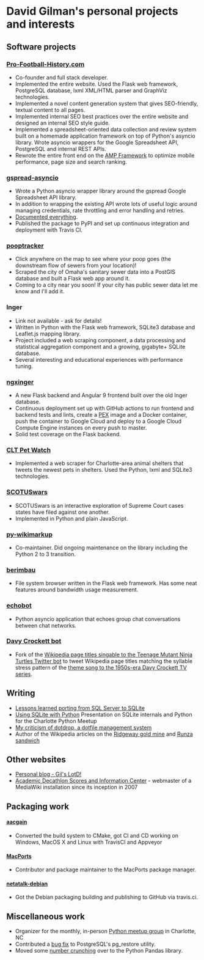 # David Gilman's personal projects and interests
## Software projects

### [Pro-Football-History.com](https://pro-football-history.com)
* Co-founder and full stack developer.
* Implemented the entire website. Used the Flask web framework, PostgreSQL database, lxml XML/HTML parser and GraphViz technologies.
* Implemented a novel content generation system that gives SEO-friendly, textual content to all pages.
* Implemented internal SEO best practices over the entire website and designed an internal SEO style guide.
* Implemented a spreadsheet-oriented data collection and review system built on a homemade application framework on top of Python's asyncio library. Wrote asyncio wrappers for the Google Spreadsheet API, PostgreSQL and internal REST APIs.
* Rewrote the entire front end on the [AMP Framework](https://amp.dev/) to optimize mobile performance, page size and search ranking.

### [gspread-asyncio](https://pypi.org/project/gspread-asyncio/)
* Wrote a Python asyncio wrapper library around the gspread Google Spreadsheet API library.
* In addition to wrapping the existing API wrote lots of useful logic around managing credentials, rate throttling and error handling and retries.
* [Documented everything](https://gspread-asyncio.readthedocs.io/en/latest/).
* Published the package to PyPI and set up continuous integration and deployment with Travis CI.

### [pooptracker](https://poop.gilslotd.com/?city=omaha)
* Click anywhere on the map to see where your poop goes (the downstream flow of sewers from your location)!
* Scraped the city of Omaha's sanitary sewer data into a PostGIS database and built a Flask web app around it.
* Coming to a city near you soon! If your city has public sewer data let me know and I'll add it.

### Inger
* Link not available - ask for details!
* Written in Python with the Flask web framework, SQLite3 database and Leaflet.js mapping library.
* Project included a web scraping component, a data processing and statistical aggregation component and a growing, gigabyte+ SQLite database.
* Several interesting and educational experiences with performance tuning.

### [ngxinger](https://github.com/dgilman/ngxinger/)
* A new Flask backend and Angular 9 frontend built over the old Inger database.
* Continuous deployment set up with GitHub actions to run frontend and backend tests and lints, create a [PEX](https://github.com/pantsbuild/pex) image and a Docker container, push the container to Google Cloud and deploy to a Google Cloud Compute Engine instances on every push to master.
* Solid test coverage on the Flask backend.

### [CLT Pet Watch](https://github.com/dgilman/petwatch)
* Implemented a web scraper for Charlotte-area animal shelters that tweets the newest pets in shelters. Used the Python, lxml and SQLite3 technologies.

### [SCOTUSwars](https://scotuswars.gilslotd.com/)
* SCOTUSwars is an interactive exploration of Supreme Court cases states have filed against one another.
* Implemented in Python and plain JavaScript.

### [py-wikimarkup](https://github.com/dgilman/py-wikimarkup)
* Co-maintainer. Did ongoing maintenance on the library including the Python 2 to 3 transition.

### [berimbau](https://github.com/dgilman/berimbau)
* File system browser written in the Flask web framework. Has some neat features around bandwidth usage measurement.

### [echobot](https://github.com/dgilman/echobot)
* Python asyncio application that echoes group chat conversations between chat networks.

### [Davy Crockett bot](https://github.com/dgilman/tmnt_wikipedia_bot)
* Fork of the [Wikipedia page titles singable to the Teenage Mutant Ninja Turtles Twitter bot](https://twitter.com/wiki_tmnt) to tweet Wikipedia page titles matching the syllable stress pattern of the [theme song to the 1950s-era Davy Crockett TV series](https://www.youtube.com/watch?v=txcRQedoEyY).

## Writing
* [Lessons learned porting from SQL Server to SQLite](https://gilslotd.com/blog/lessons_learned_porting_sql_server_sqlite)
* [Using SQLite with Python](https://dgilman.github.io/sqlite_python/) Presentation on SQLite internals and Python for the Charlotte Python Meetup
* [My criticism of dotdrop, a dotfile management system](https://gilslotd.com/blog/my_criticism_dotdrop_dotfile_management_system)
* Author of the Wikipedia articles on the [Ridgeway gold mine](https://en.wikipedia.org/wiki/Ridgeway_Mine) and [Runza sandwich](https://en.wikipedia.org/wiki/Runza)

## Other websites
* [Personal blog - Gil's LotD!](https://gilslotd.com/blog)
* [Academic Decathlon Scores and Information Center](https://acadecscores.gilslotd.com/wiki/Main_Page) - webmaster of a MediaWiki installation since its inception in 2007

## Packaging work
#### [aacgain](https://github.com/dgilman/aacgain)
* Converted the build system to CMake, got CI and CD working on Windows, MacOS X and Linux with TravisCI and Appveyor
#### [MacPorts](https://www.macports.org/)
* Contributor and package maintainer to the MacPorts package manager.
#### [netatalk-debian](https://github.com/dgilman/netatalk-debian)
* Got the Debian packaging building and publishing to GitHub via travis.ci.

## Miscellaneous work
* Organizer for the monthly, in-person [Python meetup group](https://www.meetup.com/python-charlotte/) in Charlotte, NC
* Contributed a [bug fix](https://commitfest.postgresql.org/28/2568/) to PostgreSQL's pg\_restore utility.
* Moved some [number crunching](https://github.com/dgilman/pandas_stats) over to the Python Pandas library.
